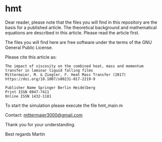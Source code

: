 hmt
===

Dear reader,
please note that the files you will find in this repository are the basis for a published article.
The theoretical background and mathematical equations are described in this article. 
Please read the article first. 

The files you will find here are free software under the terms of the GNU General Public License.

Please cite this article as:

    The impact of viscosity on the combined heat, mass and momentum transfer in laminar liquid falling films 
    Mittermaier, M. & Ziegler, F. Heat Mass Transfer (2017) 
    https://doi.org/10.1007/s00231-017-2219-9
        
    Publisher Name Springer Berlin Heidelberg 
    Print ISSN 0947-7411 
    Online ISSN 1432-1181 

To start the simulation please execute the file hmt_main.m

Contact: mittermaier3000@gmail.com

Thank you for your understanding. 

Best regards
Martin 
